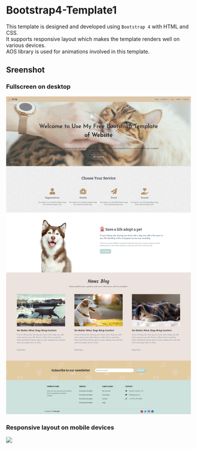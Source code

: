 # Bootstrap4-Template1
This template is designed and developed using `Bootstrap 4` with HTML and CSS.  
It supports responsive layout which makes the template renders well on various devices.  
AOS library is used for animations involved in this template.

## Sreenshot
### Fullscreen on desktop 
![](https://github.com/fanyuR/Bootstrap4-Template1/blob/master/template_screenshot.png)  

### Responsive layout on mobile devices
![](https://github.com/fanyuR/Bootstrap4-Template1/blob/master/img/mobile.gif?raw=true")
